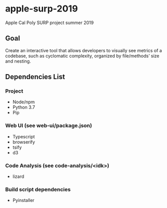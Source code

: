 # apple-surp-2019
Apple Cal Poly SURP project summer 2019

## Goal
Create an interactive tool that allows developers to visually see metrics of a codebase, such as cyclomatic complexity, organized by file/methods’ size and nesting.

## Dependencies List
### Project
- Node/npm
- Python 3.7
- Pip
### Web UI (see web-ui/package.json)
- Typescript
- browserify
- tsify
- d3
### Code Analysis (see code-analysis/\<idk\>)
- lizard
### Build script dependencies
- Pyinstaller
